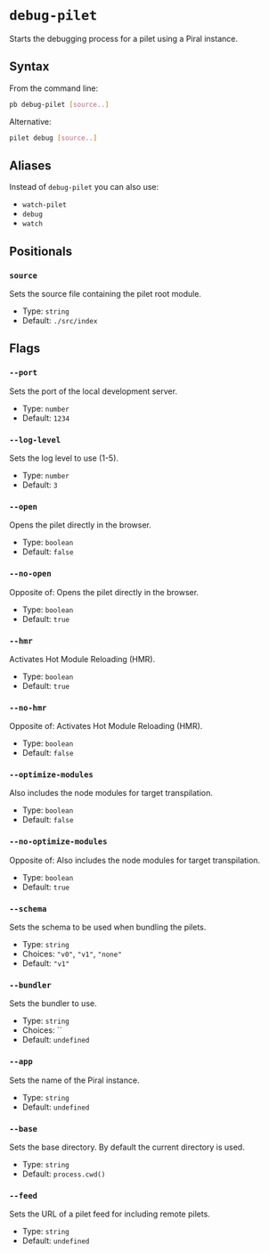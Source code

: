 # `debug-pilet`

Starts the debugging process for a pilet using a Piral instance.

## Syntax

From the command line:

```sh
pb debug-pilet [source..]
```

Alternative:

```sh
pilet debug [source..]
```

## Aliases

Instead of `debug-pilet` you can also use:

- `watch-pilet`
- `debug`
- `watch`

## Positionals

### `source`

Sets the source file containing the pilet root module.

- Type: `string`
- Default: `./src/index`

## Flags

### `--port`

Sets the port of the local development server.

- Type: `number`
- Default: `1234`

### `--log-level`

Sets the log level to use (1-5).

- Type: `number`
- Default: `3`

### `--open`

Opens the pilet directly in the browser.

- Type: `boolean`
- Default: `false`

### `--no-open`

Opposite of:
Opens the pilet directly in the browser.

- Type: `boolean`
- Default: `true`

### `--hmr`

Activates Hot Module Reloading (HMR).

- Type: `boolean`
- Default: `true`

### `--no-hmr`

Opposite of:
Activates Hot Module Reloading (HMR).

- Type: `boolean`
- Default: `false`

### `--optimize-modules`

Also includes the node modules for target transpilation.

- Type: `boolean`
- Default: `false`

### `--no-optimize-modules`

Opposite of:
Also includes the node modules for target transpilation.

- Type: `boolean`
- Default: `true`

### `--schema`

Sets the schema to be used when bundling the pilets.

- Type: `string`
- Choices: `"v0"`, `"v1"`, `"none"`
- Default: `"v1"`

### `--bundler`

Sets the bundler to use.

- Type: `string`
- Choices: ``
- Default: `undefined`

### `--app`

Sets the name of the Piral instance.

- Type: `string`
- Default: `undefined`

### `--base`

Sets the base directory. By default the current directory is used.

- Type: `string`
- Default: `process.cwd()`

### `--feed`

Sets the URL of a pilet feed for including remote pilets.

- Type: `string`
- Default: `undefined`

